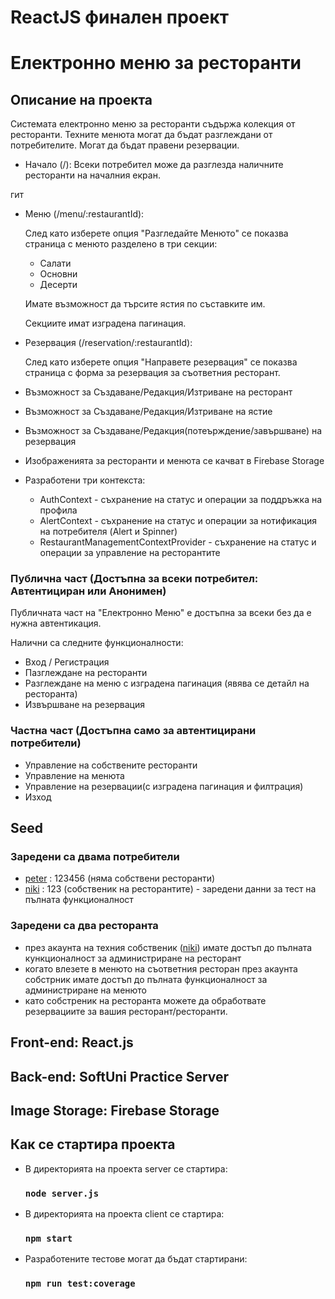 # ReactJS финален проект

# Електронно меню за ресторанти

## Описание на проекта

Системата електронно меню за ресторанти съдържа колекция от ресторанти.
Техните менюта могат да бъдат разглеждани от потребителите.
Могат да бъдат правени резервации.

- Начало (/):
  Всеки потребител може да разглезда наличните ресторанти на началния екран.

гит 
- Меню (/menu/:restaurantId): 

  След като изберете опция "Разгледайте Менюто" се показва страница с менюто разделено в три секции:
  - Салати
  - Основни 
  - Десерти
  
  Имате възможност да търсите ястия по съставките им.

  Секциите имат изградена пагинация.


- Резервация (/reservation/:restaurantId):

  След като изберете опция "Направете резервация" се показва страница с форма за резервация за съответния ресторант.


- Възможност за Създаване/Редакция/Изтриване на ресторант


- Възможност за Създаване/Редакция/Изтриване на ястие


- Възможност за Създаване/Редакция(потеърждение/завършване) на резервация


- Изображенията за ресторанти и менюта се качват в Firebase Storage

- Разработени три контекста:
  - AuthContext - съхранение на статус и операции за поддръжка на профила
  - AlertContext - съхранение на статус и операции за нотификация на потребителя (Alert и Spinner) 
  - RestaurantManagementContextProvider - съхранение на статус и операции за управление на ресторантите


### Публична част (Достъпна за всеки потребител: Автентициран или Анонимен)

Публичната част на "Електронно Меню" е достъпна за всеки без да е нужна автентикация.

Налични са следните функционалности:


- Вход / Регистрация
- Пазглеждане на ресторанти
- Разглеждане на меню с изградена пагинация (явява се детайл на ресторанта)
- Извършване на резервация

### Частна част (Достъпна само за автентицирани потребители)

- Управление на собствените ресторанти
- Управление на менюта
- Управление на резервации(с изградена пагинация и филтрация)
- Изход

## Seed

### Заредени са двама потребители

- [peter]() : 123456 (няма собствени ресторанти)
- [niki]() : 123 (собственик на ресторантите) - заредени данни за тест на пълната функционалност

### Заредени са два ресторанта
- през акаунта на техния собственик ([niki]()) имате достъп до пълната кункционалност за администриране на ресторант
- когато влезете в менюто на съответния ресторан през акаунта собстрник имате достъп до пълната функционалност за администриране на менюто
- като собстреник на ресторанта можете да обработвате резервациите за вашия ресторант/ресторанти.

## Front-end: React.js

## Back-end: SoftUni Practice Server

## Image Storage: Firebase Storage

## Как се стартира проекта

- В директорията на проекта server се стартира:
  ### `node server.js`

- В директорията на проекта client се стартира:
  ### `npm start`

- Разработените тестове могат да бъдат стартирани:
  ### `npm run test:coverage`
